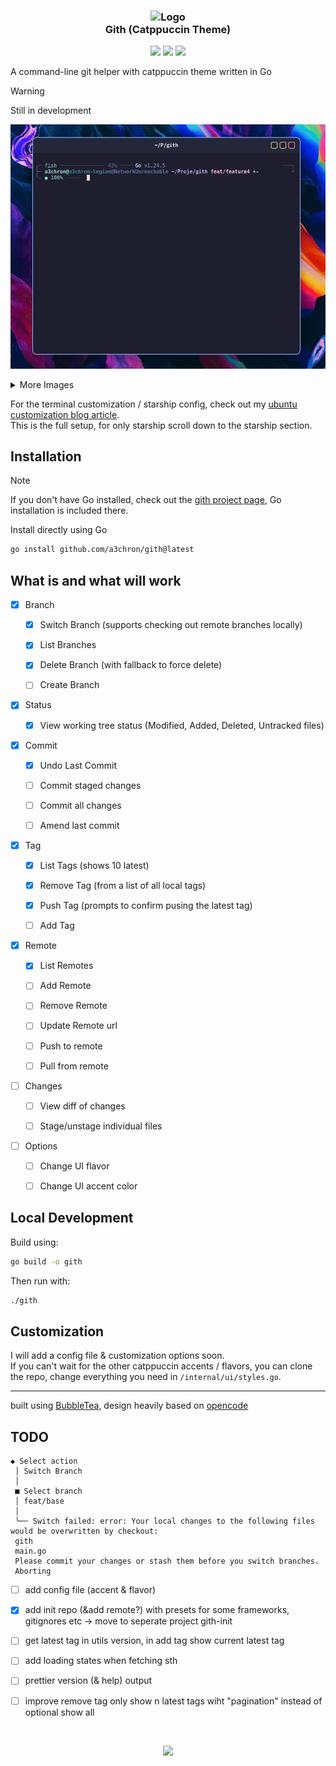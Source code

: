 <h3 align="center">
	<img src="https://raw.githubusercontent.com/catppuccin/catppuccin/main/assets/logos/exports/1544x1544_circle.png" width="100" alt="Logo"/><br/>
	Gith (Catppuccin Theme)
</h3>

<p align="center">
	<a href="https://github.com/a3chron/gith/releases/latest"><img src="https://img.shields.io/github/v/release/a3chron/gith?colorA=363a4f&colorB=b7bdf8&style=for-the-badge"></a>
	<a href="https://github.com/a3chron/gith/issues"><img src="https://img.shields.io/github/issues/a3chron/gith?colorA=363a4f&colorB=f5a97f&style=for-the-badge"></a>
	<a href="https://github.com/a3chron/gith/actions/workflows/lint.yaml"><img src="https://img.shields.io/github/check-runs/a3chron/gith/main?colorA=363a4f&colorB=a6da95&style=for-the-badge"></a>
</p>

A command-line git helper with catppuccin theme written in Go

> [!WARNING]
> Still in development

![](/assets/peek-usage-preview.gif)

<details>
<summary>More Images</summary>

![](/assets/preview-actions.png)
![](/assets/preview-tags.png)
![](/assets/preview-status.png)

</details>

For the terminal customization / starship config, check out my [ubuntu customization blog article](https://a3chron.vercel.app/blog/ubuntu-setup).  
This is the full setup, for only starship scroll down to the starship section.

## Installation

> [!NOTE]
> If you don't have Go installed, check out the [gith project page](https://a3chron.vercel.app/projects/gith),
> Go installation is included there.

Install directly using Go

```bash
go install github.com/a3chron/gith@latest
```

## What is and what will work

- [x] Branch

  - [x] Switch Branch (supports checking out remote branches locally)

  - [x] List Branches

  - [x] Delete Branch (with fallback to force delete)

  - [ ] Create Branch

- [x] Status

  - [x] View working tree status (Modified, Added, Deleted, Untracked files)

- [x] Commit

  - [x] Undo Last Commit

  - [ ] Commit staged changes

  - [ ] Commit all changes

  - [ ] Amend last commit

- [x] Tag

  - [x] List Tags (shows 10 latest)

  - [x] Remove Tag (from a list of all local tags)

  - [x] Push Tag (prompts to confirm pusing the latest tag)

  - [ ] Add Tag

- [x] Remote

  - [x] List Remotes

  - [ ] Add Remote

  - [ ] Remove Remote

  - [ ] Update Remote url

  - [ ] Push to remote

  - [ ] Pull from remote

- [ ] Changes

  - [ ] View diff of changes

  - [ ] Stage/unstage individual files

- [ ] Options

  - [ ] Change UI flavor

  - [ ] Change UI accent color

## Local Development

Build using:

```bash
go build -o gith
```

Then run with:

```bash
./gith
```

## Customization

I will add a config file & customization options soon.  
If you can't wait for the other catppuccin accents / flavors,
you can clone the repo, change everything you need in `/internal/ui/styles.go`.

---

built using [BubbleTea](https://github.com/charmbracelet/bubbletea), design heavily based on [opencode](https://github.com/opencode-ai/opencode)

## TODO

```
◆ Select action
 │ Switch Branch
 │
 ■ Select branch
 │ feat/base
 │
 ╰─╌ Switch failed: error: Your local changes to the following files would be overwritten by checkout:
 gith
 main.go
 Please commit your changes or stash them before you switch branches.
 Aborting
```

- [ ] add config file (accent & flavor)

- [x] add init repo (&add remote?) with presets for some frameworks, gitignores etc -> move to seperate project gith-init

- [ ] get latest tag in utils version, in add tag show current latest tag

- [ ] add loading states when fetching sth

- [ ] prettier version (& help) output

- [ ] improve remove tag only show n latest tags wiht "pagination" instead of optional show all

<br />

<p align="center">
 <a href="https://github.com/a3chron/gith/LICENSE"><img src="https://img.shields.io/github/license/a3chron/gith?colorA=363a4f&colorB=b7bdf8&style=for-the-badge"></a>
</p>
